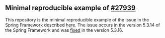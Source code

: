 ## Minimal reproducible example of [#27939](https://github.com/spring-projects/spring-framework/issues/27939)

This repository is the minimal reproducible example of the issue in the Spring Framework described [here](https://github.com/spring-projects/spring-framework/issues/27939).
The issue occurs in the version 5.3.14 of the Spring Framework and was [fixed](https://github.com/spring-projects/spring-framework/commit/caa13690e8a7d726808e43394e92e000cc3b60d6) in the version 5.3.16.
